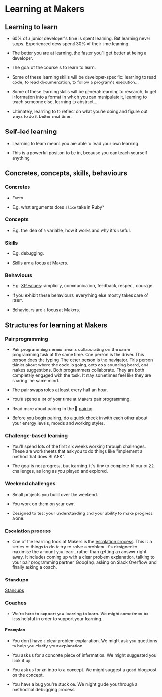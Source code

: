 # Learning at Makers

## Learning to learn

* 60% of a junior developer's time is spent learning.  But learning never stops.  Experienced devs spend 30% of their time learning.

* The better you are at learning, the faster you'll get better at being a developer.

* The goal of the course is to learn to learn.

* Some of these learning skills will be developer-specific: learning to read code, to read documentation, to follow a program's execution...

* Some of these learning skills will be general: learning to research, to get information into a format in which you can manipulate it, learning to teach someone else, learning to abstract...

* Ultimately, learning to to reflect on what you're doing and figure out ways to do it better next time.

## Self-led learning

* Learning to learn means you are able to lead your own learning.

* This is a powerful position to be in, because you can teach yourself anything.

## Concretes, concepts, skills, behaviours

### Concretes

* Facts.

* E.g. what arguments does `slice` take in Ruby?

### Concepts

* E.g. the idea of a variable, how it works and why it's useful.

### Skills

* E.g. debugging.

* Skills are a focus at Makers.

### Behaviours

* E.g. [XP values](http://www.extremeprogramming.org/values.html): simplicity, communication, feedback, respect, courage.

* If you exhibit these behaviours, everything else mostly takes care of itself.

* Behaviours are a focus at Makers.

## Structures for learning at Makers

### Pair programming

* Pair programming means means collaborating on the same programming task at the same time.  One person is the driver.  This person does the typing.  The other person is the navigator.  This person thinks about where the code is going, acts as a sounding board, and makes suggestions.  Both programmers collaborate.  They are both completely engaged with the task.  It may sometimes feel like they are sharing the same mind.

* The pair swaps roles at least every half an hour.

* You'll spend a lot of your time at Makers pair programming.

* Read more about pairing in the :pill: [pairing](./pairing.md).

* Before you begin pairing, do a quick check in with each other about your energy levels, moods and working styles.

### Challenge-based learning

* You'll spend lots of the first six weeks working through challenges. These are worksheets that ask you to do things like "implement a method that does BLANK".

* The goal is not progress, but learning.  It's fine to complete 10 out of 22 challenges, as long as you played and explored.

### Weekend challenges

* Small projects you build over the weekend.

* You work on them on your own.

* Designed to test your understanding and your ability to make progress alone.

### Escalation process

* One of the learning tools at Makers is the [escalation process](./escalation_process.md).  This is a series of things to do to try to solve a problem.  It's designed to maximise the amount you learn, rather than getting an answer right away.  It includes coming up with a clear problem explanation, talking to your pair programming partner, Googling, asking on Slack Overflow, and finally asking a coach.

### Standups

[Standups](./student_standups.md)

### Coaches

* We're here to support you learning to learn.  We might sometimes be less helpful in order to support your learning.

#### Examples

* You don't have a clear problem explanation.  We might ask you questions to help you clarify your explanation.

* You ask us for a concrete piece of information. We might suggested you look it up.

* You ask us for an intro to a concept.  We might suggest a good blog post on the concept.

* You have a bug you're stuck on.  We might guide you through a methodical debugging process.
